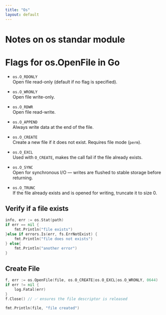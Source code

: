 ```yaml
---
title: "Os"
layout: default
---
```


# Notes on os standar module

# Flags for os.OpenFile in Go

- `os.O_RDONLY`  
  Open file read-only (default if no flag is specified).

- `os.O_WRONLY`  
  Open file write-only.

- `os.O_RDWR`  
  Open file read-write.

- `os.O_APPEND`  
  Always write data at the end of the file.

- `os.O_CREATE`  
  Create a new file if it does not exist. Requires file mode (`perm`).

- `os.O_EXCL`  
  Used with `O_CREATE`, makes the call fail if the file already exists.

- `os.O_SYNC`  
  Open for synchronous I/O — writes are flushed to stable storage before returning.

- `os.O_TRUNC`  
  If the file already exists and is opened for writing, truncate it to size 0.


## Verify if a file exists
```go
info, err := os.Stat(path)            
if err == nil {
    fmt.Println("file exists")
}else if errors.Is(err, fs.ErrNotExist) {
    fmt.Println("file does not exists")
} else{
    fmt.Println("another error")
}
```

## Create File
```go
f, err := os.OpenFile(file, os.O_CREATE|os.O_EXCL|os.O_WRONLY, 0644)
if err != nil {
    log.Fatal(err)
}
f.Close() // ✅ ensures the file descriptor is released

fmt.Println(file, "file created")
```